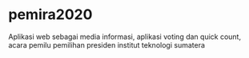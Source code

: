 # pemira2020
Aplikasi web sebagai media informasi, aplikasi voting dan quick count, acara pemilu pemilihan presiden institut teknologi sumatera
